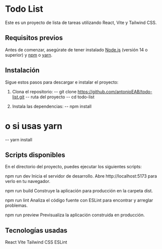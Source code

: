 # Todo List

Este es un proyecto de lista de tareas utilizando React, Vite y Tailwind CSS.

## Requisitos previos

Antes de comenzar, asegúrate de tener instalado [Node.js](https://nodejs.org/) (versión 14 o superior) y [npm](https://www.npmjs.com/) o [yarn](https://yarnpkg.com/).

## Instalación

Sigue estos pasos para descargar e instalar el proyecto:

1. Clona el repositorio:
  -- git clone https://github.com/antonioEAB/todo-list.git
  -- ruta del proyecto
  -- cd todo-list

2. Instala las dependencias:
  -- npm install
# o si usas yarn
  -- yarn install

## Scripts disponibles
En el directorio del proyecto, puedes ejecutar los siguientes scripts:

npm run dev
Inicia el servidor de desarrollo.
Abre http://localhost:5173 para verlo en tu navegador.

npm run build
Construye la aplicación para producción en la carpeta dist.

npm run lint
Analiza el código fuente con ESLint para encontrar y arreglar problemas.

npm run preview
Previsualiza la aplicación construida en producción.

## Tecnologías usadas
React
Vite
Tailwind CSS
ESLint